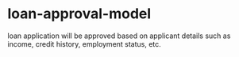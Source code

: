 # loan-approval-model
loan application will be approved based on applicant details such as income, credit history, employment status, etc.
